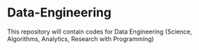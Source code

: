 # Data-Engineering
This repository will contain codes for Data Engineering (Science, Algorithms, Analytics, Research with Programming)
